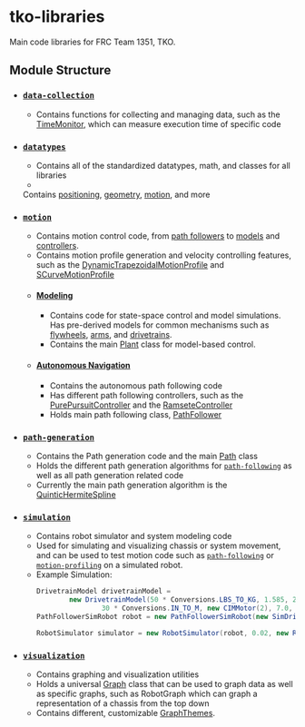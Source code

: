 # tko-libraries

Main code libraries for FRC Team 1351, TKO.

## Module Structure

- ### [```data-collection```](https://github.com/MittyRobotics/tko-libraries-legacy/tree/master/data-collection/src/main/java/com/github/mittyrobotics/datacollection)
    - Contains functions for collecting and managing data, such as
      the [TimeMonitor](https://github.com/MittyRobotics/tko-libraries-legacy/blob/master/data-collection/src/main/java/com/github/mittyrobotics/datacollection/performance/TimeMonitor.java), which can measure execution time of specific
      code
-  ### [```datatypes```](https://github.com/MittyRobotics/tko-libraries-legacy/tree/master/datatypes/src/main/java/com/github/mittyrobotics/datatypes)
    - Contains all of the standardized datatypes, math, and classes for all libraries
    -
    Contains [positioning](https://github.com/MittyRobotics/tko-libraries-legacy/tree/master/datatypes/src/main/java/com/github/mittyrobotics/datatypes/positioning), [geometry](https://github.com/MittyRobotics/tko-libraries-legacy/tree/master/datatypes/src/main/java/com/github/mittyrobotics/datatypes/geometry), [motion](https://github.com/MittyRobotics/tko-libraries-legacy/tree/master/datatypes/src/main/java/com/github/mittyrobotics/datatypes/motion),
   and more
-  ### [```motion```](https://github.com/MittyRobotics/tko-libraries-legacy/tree/master/motion/src/main/java/com/github/mittyrobotics/motion)
    - Contains motion control code, from [path followers](https://github.com/MittyRobotics/tko-libraries-legacy/tree/master/motion/src/main/java/com/github/mittyrobotics/motion/pathfollowing) to [models](https://github.com/MittyRobotics/tko-libraries-legacy/tree/master/motion/src/main/java/com/github/mittyrobotics/motion/modeling/models) and [controllers](https://github.com/MittyRobotics/tko-libraries-legacy/tree/master/motion/src/main/java/com/github/mittyrobotics/motion/controllers).
    - Contains motion profile generation and velocity controlling features, such as
      the [DynamicTrapezoidalMotionProfile](https://github.com/MittyRobotics/tko-libraries-legacy/blob/master/motion/src/main/java/com/github/mittyrobotics/motion/profiles/DynamicTrapezoidalMotionProfile.java)
      and [SCurveMotionProfile](https://github.com/MittyRobotics/tko-libraries-legacy/blob/master/motion/src/main/java/com/github/mittyrobotics/motion/profiles/SCurveMotionProfile.java)
    -  #### [Modeling](https://github.com/MittyRobotics/tko-libraries-legacy/tree/master/motion/src/main/java/com/github/mittyrobotics/motion/modeling)
        - Contains code for state-space control and model simulations. Has pre-derived models for common mechanisms such as [flywheels](https://github.com/MittyRobotics/tko-libraries-legacy/blob/master/motion/src/main/java/com/github/mittyrobotics/motion/modeling/models/FlywheelModel.java), [arms](https://github.com/MittyRobotics/tko-libraries-legacy/blob/master/motion/src/main/java/com/github/mittyrobotics/motion/modeling/models/SingleJointedArmModel.java), and [drivetrains](https://github.com/MittyRobotics/tko-libraries-legacy/blob/master/motion/src/main/java/com/github/mittyrobotics/motion/modeling/models/DrivetrainModel.java).
        - Contains the main [Plant](https://github.com/MittyRobotics/tko-libraries-legacy/blob/master/motion/src/main/java/com/github/mittyrobotics/motion/modeling/Plant.java) class for model-based control.
    -  #### [Autonomous Navigation](https://github.com/MittyRobotics/tko-libraries-legacy/tree/master/motion/src/main/java/com/github/mittyrobotics/motion/pathfollowing)
        - Contains the autonomous path following code
        - Has different path following controllers, such as
      the [PurePursuitController](https://github.com/MittyRobotics/tko-libraries-legacy/blob/master/motion/src/main/java/com/github/mittyrobotics/motion/controllers/PurePursuitController.java)
      and
      the [RamseteController](https://github.com/MittyRobotics/tko-libraries-legacy/blob/master/motion/src/main/java/com/github/mittyrobotics/motion/controllers/RamseteController.java)
        - Holds main path following
      class, [PathFollower](https://github.com/MittyRobotics/tko-libraries-legacy/blob/master/motion/src/main/java/com/github/mittyrobotics/motion/pathfollowing/PathFollower.java)
-  ### [```path-generation```](https://github.com/MittyRobotics/tko-libraries-legacy/tree/master/path-generation/src/main/java/com/github/mittyrobotics/path/generation)
    - Contains the Path generation code and the
      main [Path](https://github.com/MittyRobotics/tko-libraries-legacy/blob/master/path-generation/src/main/java/com/github/mittyrobotics/path/generation/Path.java)
      class
    - Holds the different path generation algorithms
      for  [```path-following```](https://github.com/MittyRobotics/tko-libraries-legacy/tree/master/motion/src/main/java/com/github/mittyrobotics/motion/pathfollowing)
      as well as all path generation related code
    - Currently the main path generation algorithm is
      the [QuinticHermiteSpline](https://github.com/MittyRobotics/tko-libraries-legacy/blob/master/path-generation/src/main/java/com/github/mittyrobotics/path/generation/splines/QuinticHermiteSpline.java)
-  ### [```simulation```](https://github.com/MittyRobotics/tko-libraries-legacy/tree/master/simulation/src/main/java/com/github/mittyrobotics/simulation)
    - Contains robot simulator and system modeling code
    - Used for simulating and visualizing chassis or system movement, and can be used to test motion code such
      as  [```path-following```](https://github.com/MittyRobotics/tko-libraries-legacy/tree/master/motion/src/main/java/com/github/mittyrobotics/motion/pathfollowing)
      or [```motion-profiling```](https://github.com/MittyRobotics/tko-libraries-legacy/tree/master/motion/src/main/java/com/github/mittyrobotics/motion/profiles)
      on a simulated robot.
    - Example Simulation: 
        ```java        
        DrivetrainModel drivetrainModel =
                new DrivetrainModel(50 * Conversions.LBS_TO_KG, 1.585, 20 * Conversions.IN_TO_M,
                        30 * Conversions.IN_TO_M, new CIMMotor(2), 7.0, 2 * Conversions.IN_TO_M);
        PathFollowerSimRobot robot = new PathFollowerSimRobot(new SimDrivetrain(drivetrainModel));

        RobotSimulator simulator = new RobotSimulator(robot, 0.02, new RobotGraph());
-  ### [```visualization```](https://github.com/MittyRobotics/tko-libraries-legacy/tree/master/visualization/src/main/java/com/github/mittyrobotics/visualization)
    - Contains graphing and visualization utilities
    - Holds a
      universal [Graph](https://github.com/MittyRobotics/tko-libraries-legacy/blob/master/visualization/src/main/java/com/github/mittyrobotics/visualization/Graph.java)
      class that can be used to graph data as well as specific graphs, such as RobotGraph which can graph a
      representation of a chassis from the top down
    - Contains different,
      customizable [GraphThemes](https://github.com/MittyRobotics/tko-libraries-legacy/blob/master/visualization/src/main/java/com/github/mittyrobotics/visualization/themes/GraphTheme.java).
